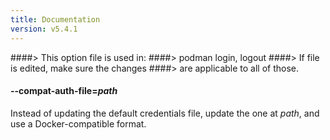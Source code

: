 ```yaml
---
title: Documentation
version: v5.4.1
---
```


####> This option file is used in:
####>   podman login, logout
####> If file is edited, make sure the changes
####> are applicable to all of those.
#### **--compat-auth-file**=*path*

Instead of updating the default credentials file, update the one at *path*, and use a Docker-compatible format.
